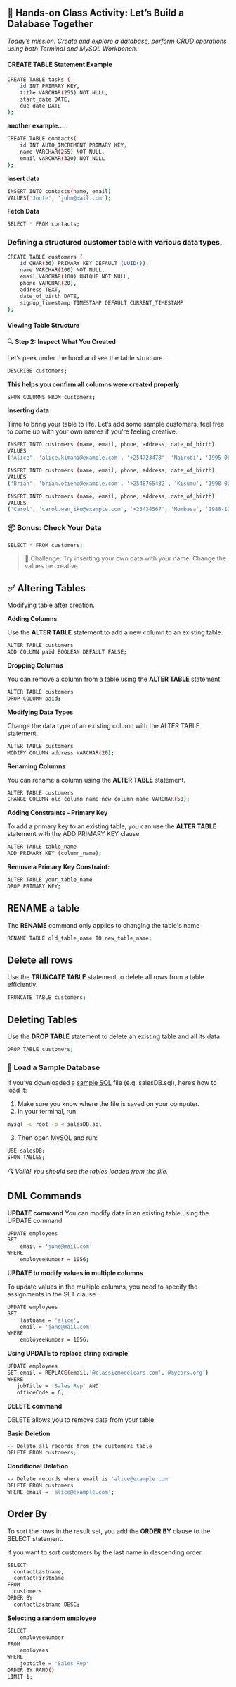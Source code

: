 
## 🎯 Hands-on Class Activity: Let’s Build a Database Together
_Today’s mission: Create and explore a database, perform CRUD operations using both Terminal and MySQL Workbench._

#### CREATE TABLE Statement Example
```bash
CREATE TABLE tasks (
    id INT PRIMARY KEY,
    title VARCHAR(255) NOT NULL,
    start_date DATE,
    due_date DATE
);
```
**another example.....**
```bash
CREATE TABLE contacts(
    id INT AUTO_INCREMENT PRIMARY KEY,
    name VARCHAR(255) NOT NULL,
    email VARCHAR(320) NOT NULL
);
```
**insert data**
```bash
INSERT INTO contacts(name, email)
VALUES('Jonte', 'john@mail.com');
```
**Fetch Data**

```bash
SELECT * FROM contacts;
```
### Defining a structured customer table with various data types.
```bash
CREATE TABLE customers (
    id CHAR(36) PRIMARY KEY DEFAULT (UUID()),
    name VARCHAR(100) NOT NULL,
    email VARCHAR(100) UNIQUE NOT NULL,
    phone VARCHAR(20),
    address TEXT,
    date_of_birth DATE,
    signup_timestamp TIMESTAMP DEFAULT CURRENT_TIMESTAMP
);
```
#### Viewing Table Structure
🔍 **Step 2: Inspect What You Created**

Let’s peek under the hood and see the table structure.
```bash
DESCRIBE customers;
```
**This helps you confirm all columns were created properly**
```bash
SHOW COLUMNS FROM customers;
```
**Inserting data**

Time to bring your table to life. Let’s add some sample customers, feel free to come up with your own names if you're feeling creative.

```bash
INSERT INTO customers (name, email, phone, address, date_of_birth)
VALUES
('Alice', 'alice.kimani@example.com', '+254723478', 'Nairobi', '1995-08-10');

INSERT INTO customers (name, email, phone, address, date_of_birth)
VALUES
('Brian', 'brian.otieno@example.com', '+2548765432', 'Kisumu', '1990-02-25');

INSERT INTO customers (name, email, phone, address, date_of_birth)
VALUES
('Carol', 'carol.wanjiku@example.com', '+25434567', 'Mombasa', '1988-12-15');

```
### 📦 Bonus: Check Your Data
```bash
SELECT * FROM customers;
```

> 💬 Challenge: Try inserting your own data with your name. Change the values be creative.


## ✅ Altering Tables
Modifying table after creation.

**Adding Columns**

Use the **ALTER TABLE** statement to add a new column to an existing table.
```bash
ALTER TABLE customers
ADD COLUMN paid BOOLEAN DEFAULT FALSE;
```
**Dropping Columns**

You can remove a column from a table using the **ALTER TABLE** statement.
```bash
ALTER TABLE customers
DROP COLUMN paid;
```

**Modifying Data Types**

Change the data type of an existing column with the ALTER TABLE statement.
```bash
ALTER TABLE customers
MODIFY COLUMN address VARCHAR(20);
```
**Renaming Columns**

You can rename a column using the **ALTER TABLE** statement.
```bash
ALTER TABLE customers
CHANGE COLUMN old_column_name new_column_name VARCHAR(50);
```
**Adding Constraints - Primary Key**

To add a primary key to an existing table, you can use the **ALTER TABLE** statement with the ADD PRIMARY KEY clause.
```bash
ALTER TABLE table_name
ADD PRIMARY KEY (column_name);
```
**Remove a Primary Key Constraint:**
```bash
ALTER TABLE your_table_name 
DROP PRIMARY KEY;
```
## RENAME a table

The **RENAME** command only applies to changing the table's name
```bash
RENAME TABLE old_table_name TO new_table_name;
```
## Delete all rows

Use the **TRUNCATE TABLE** statement to delete all rows from a table efficiently.
```bash
TRUNCATE TABLE customers;
```

## Deleting Tables
Use the **DROP TABLE** statement to delete an existing table and all its data.
```bash
DROP TABLE customers;  
```


### 🧪 Load a Sample Database
If you’ve downloaded a [sample SQL](https://drive.google.com/file/d/1ClfnXsCfg5OnB7aLsS3zjaPSBo66YApM/view?usp=sharing) file (e.g. salesDB.sql), here’s how to load it:
1. Make sure you know where the file is saved on your computer.
2. In your terminal, run:
```bash
mysql -u root -p < salesDB.sql
```
3. Then open MySQL and run:
```bash
USE salesDB;
SHOW TABLES;
```
_🔍 Voilà! You should see the tables loaded from the file._




## DML Commands
**UPDATE command**
You can modify data in an existing table using the UPDATE command

```bash
UPDATE employees 
SET 
    email = 'jane@mail.com'
WHERE
    employeeNumber = 1056;
```

**UPDATE to modify values in multiple columns**

To update values in the multiple columns, you need to specify the assignments in the SET clause. 

```bash
UPDATE employees 
SET 
    lastname = 'alice',
    email = 'jane@mail.com'
WHERE
    employeeNumber = 1056;
```
**Using UPDATE to replace string example**
```bash
UPDATE employees
SET email = REPLACE(email,'@classicmodelcars.com','@mycars.org')
WHERE
   jobTitle = 'Sales Rep' AND
   officeCode = 6;
```
**DELETE command**

DELETE allows you to remove data from your table.

**Basic Deletion**
```bash
-- Delete all records from the customers table
DELETE FROM customers;
```
**Conditional Deletion**
```bash
-- Delete records where email is 'alice@example.com'
DELETE FROM customers
WHERE email = 'alice@example.com';
```
## Order By
To sort the rows in the result set, you add the **ORDER BY** clause to the SELECT statement.

If you want to sort customers by the last name in descending order.

```bash
SELECT 
  contactLastname, 
  contactFirstname 
FROM 
  customers 
ORDER BY 
  contactLastname DESC;
```
**Selecting a random employee**
```bash
SELECT 
    employeeNumber
FROM
    employees
WHERE
    jobtitle = 'Sales Rep'
ORDER BY RAND()
LIMIT 1;
```
